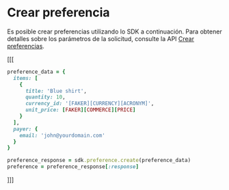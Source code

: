 # Crear preferencia

Es posible crear preferencias utilizando lo SDK a continuación. Para obtener detalles sobre los parámetros de la solicitud, consulte la API [Crear preferencias](/developers/es/reference/preferences/_checkout_preferences/post).

[[[
```ruby
preference_data = {
  items: [
    {
      title: 'Blue shirt',
      quantity: 10,
      currency_id: '[FAKER][CURRENCY][ACRONYM]',
      unit_price: [FAKER][COMMERCE][PRICE]
    }
  ],
  payer: {
    email: 'john@yourdomain.com'
  }
}

preference_response = sdk.preference.create(preference_data)
preference = preference_response[:response]
```
]]]